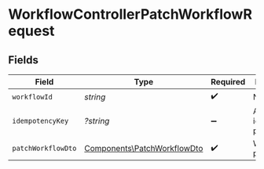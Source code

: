 # WorkflowControllerPatchWorkflowRequest


## Fields

| Field                                                                      | Type                                                                       | Required                                                                   | Description                                                                |
| -------------------------------------------------------------------------- | -------------------------------------------------------------------------- | -------------------------------------------------------------------------- | -------------------------------------------------------------------------- |
| `workflowId`                                                               | *string*                                                                   | :heavy_check_mark:                                                         | N/A                                                                        |
| `idempotencyKey`                                                           | *?string*                                                                  | :heavy_minus_sign:                                                         | A header for idempotency purposes                                          |
| `patchWorkflowDto`                                                         | [Components\PatchWorkflowDto](../../Models/Components/PatchWorkflowDto.md) | :heavy_check_mark:                                                         | Workflow patch details                                                     |